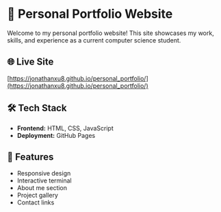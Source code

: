 # 💼 Personal Portfolio Website

Welcome to my personal portfolio website! This site showcases my work, skills, and experience as a current computer science student.

## 🌐 Live Site

[https://jonathanxu8.github.io/personal_portfolio/](https://jonathanxu8.github.io/personal_portfolio/)

## 🛠️ Tech Stack

- **Frontend:** HTML, CSS, JavaScript
- **Deployment:** GitHub Pages

## 📁 Features

- Responsive design
- Interactive terminal
- About me section
- Project gallery
- Contact links